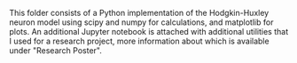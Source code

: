 This folder consists of a Python implementation of the Hodgkin-Huxley neuron model using scipy and numpy for calculations, and matplotlib for plots. An additional Jupyter notebook is attached with additional utilities that I used for a research project, more information about which is available under "Research Poster".
